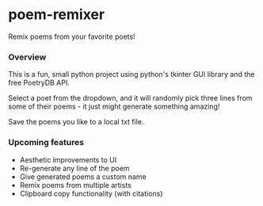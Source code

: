 # poem-remixer

Remix poems from your favorite poets! 

### Overview 

This is a fun, small python project using python's tkinter GUI library and the free PoetryDB API. 

Select a poet from the dropdown, and it will randomly pick three lines from some of their poems - it just might generate 
something amazing! 

Save the poems you like to a local txt file. 


### Upcoming features
- Aesthetic improvements to UI
- Re-generate any line of the poem
- Give generated poems a custom name
- Remix poems from multiple artists
- Clipboard copy functionality (with citations)
